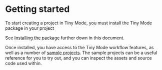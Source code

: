 # Getting started

To start creating a project in Tiny Mode, you must install the Tiny Mode package in your project 

See [Installing the package](installing-tiny.md) further down in this document.

Once installed, you have access to the Tiny Mode workflow features, as well as a number of [sample projects](sample-projects.md). The sample projects can be a useful reference for you to try out, and you can inspect the assets and source code used within.
